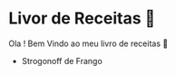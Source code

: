 # Livor de Receitas :champagne:

Ola ! Bem Vindo ao meu livro de receitas :ocean:

- Strogonoff de Frango


